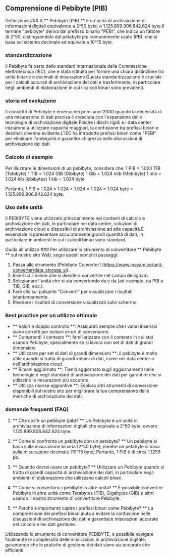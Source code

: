 ## Comprensione di Pebibyte (PIB)

Definizione ###
A ** Pebibyte (PIB) ** è un'unità di archiviazione di informazioni digitali equivalente a 2^50 byte, o 1.125.899.906.842.624 byte.Il termine "pebibyte" deriva dal prefisso binario "PEBI", che indica un fattore di 2^50, distinguendolo dal petabyte più comunemente usato (PB), che si basa sul sistema decimale ed equivale a 10^15 byte.

### standardizzazione
Il Pebibyte fa parte dello standard internazionale della Commissione elettrotecnica (IEC), che è stata istituita per fornire una chiara distinzione tra unità binarie e decimali di misurazione.Questa standardizzazione è cruciale per i calcoli accurati di archiviazione dei dati e trasferimento, in particolare negli ambienti di elaborazione in cui i calcoli binari sono prevalenti.

### storia ed evoluzione
Il concetto di Pebibyte è emerso nei primi anni 2000 quando la necessità di una misurazione di dati precisa è cresciuta con l'espansione delle tecnologie di archiviazione digitale.Poiché i dischi rigidi e i data center iniziarono a utilizzare capacità maggiori, la confusione tra prefissi binari e decimali divenne evidente.L'IEC ha introdotto prefissi binari come "PEBI" per eliminare l'ambiguità e garantire chiarezza nelle discussioni di archiviazione dei dati.

### Calcolo di esempio
Per illustrare le dimensioni di un pebibyte, considera che:
1 PIB = 1.024 TIB (Tebibyte)
1 TIB = 1.024 GIB (Gibibyte)
1 Gib = 1.024 mib (Mebibyte)
1 mib = 1.024 kib (kibibytes)
1 kib = 1.024 byte

Pertanto, 1 PIB = 1.024 × 1.024 × 1.024 × 1.024 × 1.024 byte = 1.125.899.906.842.624 byte.

### Uso delle unità
Il PEBIBYTE viene utilizzato principalmente nei contesti di calcolo e archiviazione dei dati, in particolare nei data center, soluzioni di archiviazione cloud e dispositivi di archiviazione ad alta capacità.È essenziale rappresentare accuratamente grandi quantità di dati, in particolare in ambienti in cui i calcoli binari sono standard.

Guida all'utilizzo ###
Per utilizzare lo strumento di convertitore ** Pebibyte ** sul nostro sito Web, segui questi semplici passaggi:
1. Passa allo strumento [Pebibyte Converter] (https://www.inayam.co/unit-converter/data_storage_si).
2. Inserisci il valore che si desidera convertire nel campo designato.
3. Selezionare l'unità che si sta convertendo da e da (ad esempio, da PIB a TIB, GIB, ecc.).
4. Fare clic sul pulsante "Converti" per visualizzare i risultati istantaneamente.
5. Rivedere i risultati di conversione visualizzati sullo schermo.

### Best practice per un utilizzo ottimale
- ** Valori a doppio controllo **: Assicurati sempre che i valori inserissi siano corretti per evitare errori di conversione.
- ** Comprendi il contesto **: familiarizzare con il contesto in cui stai usando Pebibyte, specialmente se si lavora con set di dati di grandi dimensioni.
- ** Utilizzare per set di dati di grandi dimensioni **: il pebibyte è molto utile quando si tratta di grandi volumi di dati, come nei data center o nell'archiviazione cloud.
- ** Rimani aggiornato **: Tieniti aggiornato sugli aggiornamenti nelle tecnologie e negli standard di archiviazione dei dati per garantire che si utilizzino le misurazioni più accurate.
- ** Utilizza risorse aggiuntive **: Esplora altri strumenti di conversione disponibili sul nostro sito per migliorare la tua comprensione delle metriche di archiviazione dei dati.

### domande frequenti (FAQ)

1. ** Che cos'è un pebibyte (pib)? **
Un Pebibyte è un'unità di archiviazione di informazioni digitali che equivale a 2^50 byte, ovvero 1.125.899.906.842.624 byte.

2. ** Come si confronta un pebibyte con un petabyte? **
Un pebibyte si basa sulla misurazione binaria (2^50 byte), mentre un petabyte si basa sulla misurazione decimale (10^15 byte).Pertanto, 1 PIB è di circa 1,1259 pb.

3. ** Quando dovrei usare un pebibyte? **
Utilizzare un Pebibyte quando si tratta di grandi capacità di archiviazione dei dati, in particolare negli ambienti di elaborazione che utilizzano calcoli binari.

4. ** Come si convertono i pebibyte in altre unità? **
È possibile convertire Pebibyte in altre unità come Terabytes (TIB), Gigabytes (GIB) e altro usando il nostro strumento di convertitore Pebibyte.

5. ** Perché è importante capire i prefissi binari come Pebibyte? **
La comprensione dei prefissi binari aiuta a evitare la confusione nelle discussioni di archiviazione dei dati e garantisce misurazioni accurate nel calcolo e nei dati gestione.

Utilizzando lo strumento di convertitore PEBIBYTE, è possibile navigare facilmente le complessità delle misurazioni di archiviazione digitale, garantendo che le pratiche di gestione dei dati siano sia accurate che efficienti.
